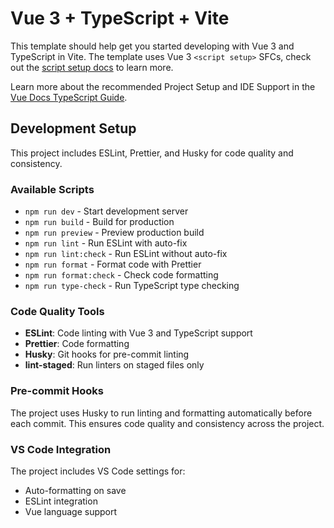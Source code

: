 # Vue 3 + TypeScript + Vite

This template should help get you started developing with Vue 3 and TypeScript in Vite. The template uses Vue 3 `<script setup>` SFCs, check out the [script setup docs](https://v3.vuejs.org/api/sfc-script-setup.html#sfc-script-setup) to learn more.

Learn more about the recommended Project Setup and IDE Support in the [Vue Docs TypeScript Guide](https://vuejs.org/guide/typescript/overview.html#project-setup).

## Development Setup

This project includes ESLint, Prettier, and Husky for code quality and consistency.

### Available Scripts

- `npm run dev` - Start development server
- `npm run build` - Build for production
- `npm run preview` - Preview production build
- `npm run lint` - Run ESLint with auto-fix
- `npm run lint:check` - Run ESLint without auto-fix
- `npm run format` - Format code with Prettier
- `npm run format:check` - Check code formatting
- `npm run type-check` - Run TypeScript type checking

### Code Quality Tools

- **ESLint**: Code linting with Vue 3 and TypeScript support
- **Prettier**: Code formatting
- **Husky**: Git hooks for pre-commit linting
- **lint-staged**: Run linters on staged files only

### Pre-commit Hooks

The project uses Husky to run linting and formatting automatically before each commit. This ensures code quality and consistency across the project.

### VS Code Integration

The project includes VS Code settings for:

- Auto-formatting on save
- ESLint integration
- Vue language support
